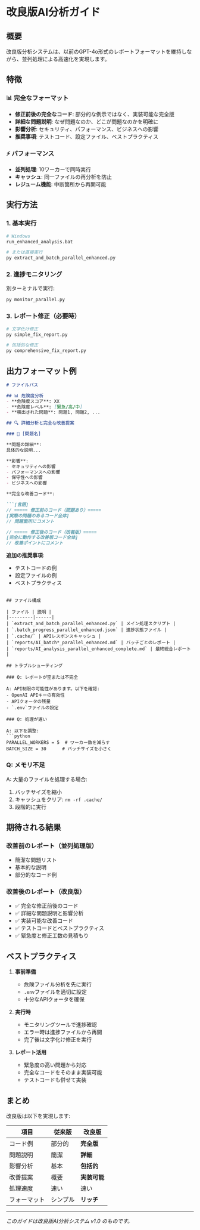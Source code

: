 # 改良版AI分析ガイド

## 概要

改良版分析システムは、以前のGPT-4o形式のレポートフォーマットを維持しながら、並列処理による高速化を実現します。

## 特徴

### 📊 完全なフォーマット
- **修正前後の完全なコード**: 部分的な例示ではなく、実装可能な完全版
- **詳細な問題説明**: なぜ問題なのか、どこが問題なのかを明確に
- **影響分析**: セキュリティ、パフォーマンス、ビジネスへの影響
- **推奨事項**: テストコード、設定ファイル、ベストプラクティス

### ⚡ パフォーマンス
- **並列処理**: 10ワーカーで同時実行
- **キャッシュ**: 同一ファイルの再分析を防止
- **レジューム機能**: 中断箇所から再開可能

## 実行方法

### 1. 基本実行

```bash
# Windows
run_enhanced_analysis.bat

# または直接実行
py extract_and_batch_parallel_enhanced.py
```

### 2. 進捗モニタリング

別ターミナルで実行:

```bash
py monitor_parallel.py
```

### 3. レポート修正（必要時）

```bash
# 文字化け修正
py simple_fix_report.py

# 包括的な修正
py comprehensive_fix_report.py
```

## 出力フォーマット例

```markdown
# ファイルパス

## 📊 危険度分析
- **危険度スコア**: XX
- **危険度レベル**: [緊急/高/中]
- **検出された問題**: 問題1, 問題2, ...

## 🔍 詳細分析と完全な改善提案

### 🚨 [問題名]

**問題の詳細**:
具体的な説明...

**影響**:
- セキュリティへの影響
- パフォーマンスへの影響
- 保守性への影響
- ビジネスへの影響

**完全な改善コード**:

```[言語]
// ===== 修正前のコード（問題あり）=====
[実際の問題のあるコード全体]
// 問題箇所にコメント

// ===== 修正後のコード（改善版）=====
[完全に動作する改善版コード全体]
// 改善ポイントにコメント
```

**追加の推奨事項**:
- テストコードの例
- 設定ファイルの例
- ベストプラクティス
```

## ファイル構成

| ファイル | 説明 |
|---------|------|
| `extract_and_batch_parallel_enhanced.py` | メイン処理スクリプト |
| `.batch_progress_parallel_enhanced.json` | 進捗状態ファイル |
| `.cache/` | APIレスポンスキャッシュ |
| `reports/AI_batch*_parallel_enhanced.md` | バッチごとのレポート |
| `reports/AI_analysis_parallel_enhanced_complete.md` | 最終統合レポート |

## トラブルシューティング

### Q: レポートが空または不完全

A: API制限の可能性があります。以下を確認:
- OpenAI APIキーの有効性
- APIクォータの残量
- `.env`ファイルの設定

### Q: 処理が遅い

A: 以下を調整:
```python
PARALLEL_WORKERS = 5  # ワーカー数を減らす
BATCH_SIZE = 30      # バッチサイズを小さく
```

### Q: メモリ不足

A: 大量のファイルを処理する場合:
1. バッチサイズを縮小
2. キャッシュをクリア: `rm -rf .cache/`
3. 段階的に実行

## 期待される結果

### 改善前のレポート（並列処理版）
- 簡潔な問題リスト
- 基本的な説明
- 部分的なコード例

### 改善後のレポート（改良版）
- ✅ 完全な修正前後のコード
- ✅ 詳細な問題説明と影響分析
- ✅ 実装可能な改善コード
- ✅ テストコードとベストプラクティス
- ✅ 緊急度と修正工数の見積もり

## ベストプラクティス

1. **事前準備**
   - 危険ファイル分析を先に実行
   - `.env`ファイルを適切に設定
   - 十分なAPIクォータを確保

2. **実行時**
   - モニタリングツールで進捗確認
   - エラー時は進捗ファイルから再開
   - 完了後は文字化け修正を実行

3. **レポート活用**
   - 緊急度の高い問題から対応
   - 完全なコードをそのまま実装可能
   - テストコードも併せて実装

## まとめ

改良版は以下を実現します:

| 項目 | 従来版 | 改良版 |
|------|--------|--------|
| コード例 | 部分的 | **完全版** |
| 問題説明 | 簡潔 | **詳細** |
| 影響分析 | 基本 | **包括的** |
| 改善提案 | 概要 | **実装可能** |
| 処理速度 | 速い | 速い |
| フォーマット | シンプル | **リッチ** |

---

*このガイドは改良版AI分析システム v1.0 のものです。*